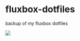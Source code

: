 # fluxbox-dotfiles
backup of my fluxbox dotfiles


<img src ="https://raw.githubusercontent.com/siduck76/fluxbox-dotfiles/main/e.png">
